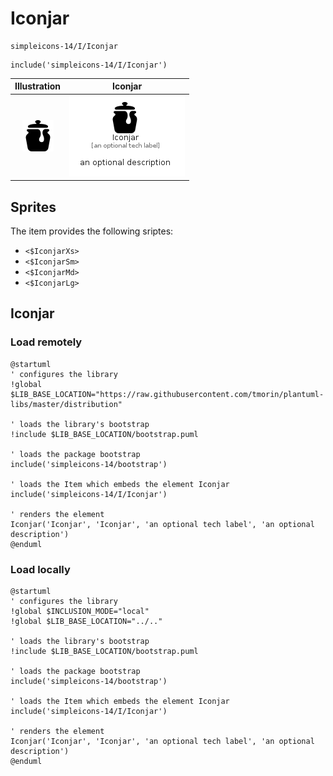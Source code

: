 # Iconjar


```text
simpleicons-14/I/Iconjar
```

```text
include('simpleicons-14/I/Iconjar')
```



| Illustration | Iconjar |
| :---: | :---: |
| ![illustration for Illustration](../../simpleicons-14/I/Iconjar.png) | ![illustration for Iconjar](../../simpleicons-14/I/Iconjar.Local.png) |



## Sprites
The item provides the following sriptes:

- `<$IconjarXs>`
- `<$IconjarSm>`
- `<$IconjarMd>`
- `<$IconjarLg>`





## Iconjar

### Load remotely
```plantuml
@startuml
' configures the library
!global $LIB_BASE_LOCATION="https://raw.githubusercontent.com/tmorin/plantuml-libs/master/distribution"

' loads the library's bootstrap
!include $LIB_BASE_LOCATION/bootstrap.puml

' loads the package bootstrap
include('simpleicons-14/bootstrap')

' loads the Item which embeds the element Iconjar
include('simpleicons-14/I/Iconjar')

' renders the element
Iconjar('Iconjar', 'Iconjar', 'an optional tech label', 'an optional description')
@enduml
```

### Load locally
```plantuml
@startuml
' configures the library
!global $INCLUSION_MODE="local"
!global $LIB_BASE_LOCATION="../.."

' loads the library's bootstrap
!include $LIB_BASE_LOCATION/bootstrap.puml

' loads the package bootstrap
include('simpleicons-14/bootstrap')

' loads the Item which embeds the element Iconjar
include('simpleicons-14/I/Iconjar')

' renders the element
Iconjar('Iconjar', 'Iconjar', 'an optional tech label', 'an optional description')
@enduml
```

